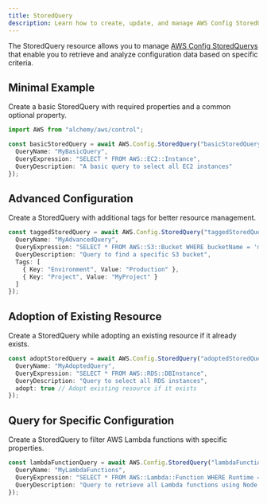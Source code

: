 ```yaml
---
title: StoredQuery
description: Learn how to create, update, and manage AWS Config StoredQuerys using Alchemy Cloud Control.
---
```



The StoredQuery resource allows you to manage [AWS Config StoredQuerys](https://docs.aws.amazon.com/config/latest/userguide/) that enable you to retrieve and analyze configuration data based on specific criteria.

## Minimal Example

Create a basic StoredQuery with required properties and a common optional property.

```ts
import AWS from "alchemy/aws/control";

const basicStoredQuery = await AWS.Config.StoredQuery("basicStoredQuery", {
  QueryName: "MyBasicQuery",
  QueryExpression: "SELECT * FROM AWS::EC2::Instance",
  QueryDescription: "A basic query to select all EC2 instances"
});
```

## Advanced Configuration

Create a StoredQuery with additional tags for better resource management.

```ts
const taggedStoredQuery = await AWS.Config.StoredQuery("taggedStoredQuery", {
  QueryName: "MyAdvancedQuery",
  QueryExpression: "SELECT * FROM AWS::S3::Bucket WHERE bucketName = 'my-bucket'",
  QueryDescription: "Query to find a specific S3 bucket",
  Tags: [
    { Key: "Environment", Value: "Production" },
    { Key: "Project", Value: "MyProject" }
  ]
});
```

## Adoption of Existing Resource

Create a StoredQuery while adopting an existing resource if it already exists.

```ts
const adoptStoredQuery = await AWS.Config.StoredQuery("adoptedStoredQuery", {
  QueryName: "MyAdoptedQuery",
  QueryExpression: "SELECT * FROM AWS::RDS::DBInstance",
  QueryDescription: "Query to select all RDS instances",
  adopt: true // Adopt existing resource if it exists
});
```

## Query for Specific Configuration

Create a StoredQuery to filter AWS Lambda functions with specific properties.

```ts
const lambdaFunctionQuery = await AWS.Config.StoredQuery("lambdaFunctionQuery", {
  QueryName: "MyLambdaFunctions",
  QueryExpression: "SELECT * FROM AWS::Lambda::Function WHERE Runtime = 'nodejs14.x'",
  QueryDescription: "Query to retrieve all Lambda functions using Node.js 14 runtime"
});
```
